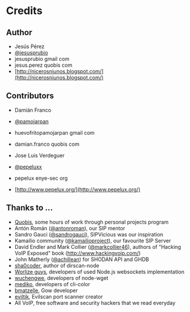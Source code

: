 Credits
=======
Author
------
- Jesús Pérez
 - [@jesusprubio](https://twitter.com/jesusprubio)
 - jesusprubio gmail com
 - jesus.perez quobis com
 - [http://nicerosniunos.blogspot.com/](http://nicerosniunos.blogspot.com/)

Contributors
------------
- Damián Franco
 - [@pamojarpan](https://twitter.com/pamojarpan)
 - huevofritopamojarpan gmail com
 - damian.franco quobis com

- Jose Luis Verdeguer
 - [@pepeluxx](https://twitter.com/pepeluxx)
 - pepelux enye-sec org
 - [http://www.pepelux.org/](http://www.pepelux.org/)

Thanks to ...
-------------
- [Quobis](http://www.quobis.com), some hours of work through personal projects program
- Antón Román ([@antonroman](https://twitter.com/antonroman)), our SIP mentor
- Sandro Gauci ([@sandrogauci](https://twitter.com/sandrogauci)), SIPVicious was our inspiration
- Kamailio community ([@kamailioproject](https://twitter.com/kamailioproject)), our favourite SIP Server
- David Endler and Mark Collier ([@markcollier46](https://twitter.com/markcollier46)), authors of "Hacking VoIP Exposed" book
(http://www.hackingvoip.com/)
- John Matherly ([@achillean](https://twitter.com/achillean)) for SHODAN API and GHDB
- [sha0coder](https://twitter.com/sha0coder), author of dirscan-node
- [Worlize guys](https://github.com/Worlize), developers of used Node.js websockets implementation
- [wuchengwe](https://github.com/wuchengwei/node-wget), developers of node-wget
- [mediko](https://github.com/medikoo/cli-color), developers of cli-color
- [bmatzelle](https://github.com/bmatzelle), Gow developer 
- [eviltik](https://github.com/eviltik/evilscan), Evilscan port scanner creator
- All VoIP, free software and security hackers that we read everyday